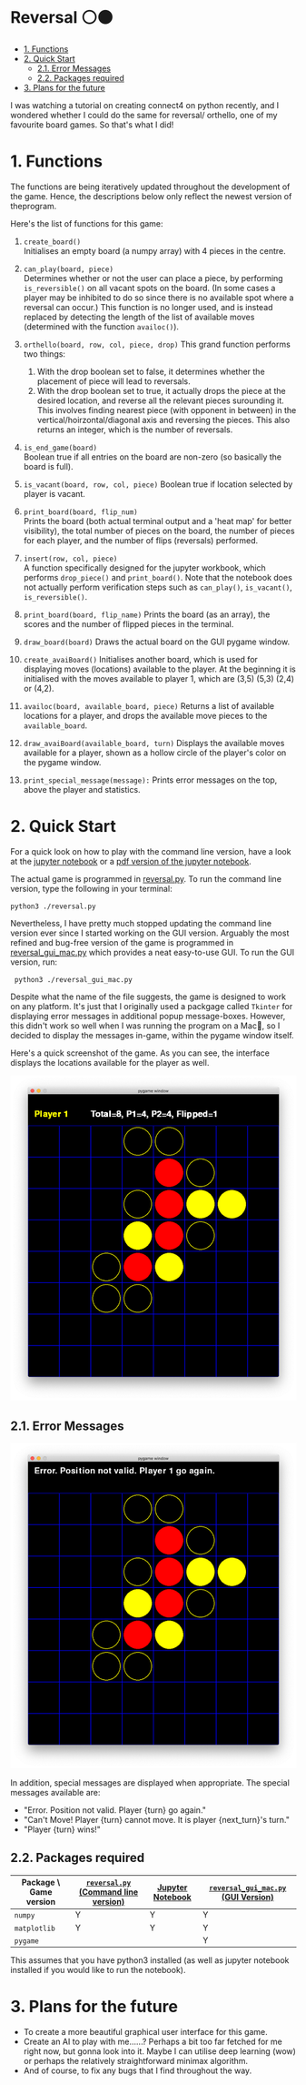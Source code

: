 <h1>Reversal ⚪️⚫️</h1>

- [1. Functions](#1-functions)
- [2. Quick Start](#2-quick-start)
  - [2.1. Error Messages](#21-error-messages)
  - [2.2. Packages required](#22-packages-required)
- [3. Plans for the future](#3-plans-for-the-future)

I was watching a tutorial on creating connect4 on python recently, and I wondered whether I could do the same for reversal/ orthello, one of my favourite board games. So that's what I did!

# 1. Functions

The functions are being iteratively updated throughout the development of the game. Hence, the descriptions below only reflect the newest version of theprogram.

Here's the list of functions for this game:

1. `create_board()`  
Initialises an empty board (a numpy array) with 4 pieces in the centre.

2. `can_play(board, piece)`  
Determines whether or not the user can place a piece, by performing `is_reversible()` on all vacant spots on the board. (In some cases a player may be inhibited to do so since there is no available spot where a reversal can occur.) This function is no longer used, and is instead replaced by detecting the length of the list of available moves (determined with the function `availoc()`).

3. `orthello(board, row, col, piece, drop)` 
This grand function performs two things:
    1. With the drop boolean set to false, it determines whether the placement of piece will lead to reversals.
    2. With the drop boolean set to true, it actually drops the piece at the desired location, and reverse all the relevant pieces surounding it. This involves finding nearest piece (with opponent in between) in the vertical/hoirzontal/diagonal axis and reversing the pieces. This also returns an integer, which is the number of reversals.

4. `is_end_game(board)`  
Boolean true if all entries on the board are non-zero (so basically the board is full).

5. `is_vacant(board, row, col, piece)`
Boolean true if location selected by player is vacant.

6. `print_board(board, flip_num)`  
Prints the board (both actual terminal output and a 'heat map' for better visibility), the total number of pieces on the board, the number of pieces for each player, and the number of flips (reversals) performed.

7. `insert(row, col, piece)`  
A function specifically designed for the jupyter workbook, which performs `drop_piece()` and `print_board()`. Note that the notebook does not actually perform verification steps such as `can_play()`, `is_vacant()`, `is_reversible()`.

8. `print_board(board, flip_name)`
Prints the board (as an array), the scores and the number of flipped pieces in the terminal.

9. `draw_board(board)`
Draws the actual board on the GUI pygame window.

10. `create_avaiBoard()`
Initialises another board, which is used for displaying moves (locations) available to the player. At the beginning it is initialised with the moves available to player 1, which are (3,5) (5,3) (2,4) or (4,2).

11. `availoc(board, available_board, piece)`
Returns a list of available locations for a player, and drops the available move pieces to the `available_board`.

12. `draw_avaiBoard(available_board, turn)`
Displays the available moves available for a player, shown as a hollow circle of the player's color on the pygame window.

13. `print_special_message(message):`
Prints error messages on the top, above the player and statistics.

# 2. Quick Start

For a quick look on how to play with the command line version, have a look at the [jupyter notebook](reversal_test.ipynb) or a [pdf version of the jupyter notebook](reversal_test.pdf).

The actual game is programmed in [reversal.py](reversal.py). To run the command line version, type the following in your terminal:

    python3 ./reversal.py

Nevertheless, I have pretty much stopped updating the command line version ever since I started working on the GUI version. Arguably the most refined and bug-free version of the game is programmed in [reversal_gui_mac.py](reversal_gui_mac.py) which provides a neat easy-to-use GUI. To run the GUI version, run:

     python3 ./reversal_gui_mac.py

Despite what the name of the file suggests, the game is designed to work on any platform. It's just that I originally used a packgage called `Tkinter` for displaying error messages in additional popup message-boxes. However, this didn't work so well when I was running the program on a Mac🍎, so I decided to display the messages in-game, within the pygame window itself.

Here's a quick screenshot of the game. As you can see, the interface displays the locations available for the player as well.

![screenshot_of_game](reversal_available_moves.png) 

## 2.1. Error Messages

![error_message_of_game](reversal_error_message.png)

In addition, special messages are displayed when appropriate. The special messages available are:

- "Error. Position not valid. Player {turn} go again."
- "Can't Move! Player {turn} cannot move. It is player {next_turn}'s turn."
- "Player {turn} wins!"

## 2.2. Packages required

| Package \ Game version | [`reversal.py` (Command line version)](reversal.py) | [Jupyter Notebook](reversal_test.ipynb) | [`reversal_gui_mac.py` (GUI Version)](reversal_gui_mac.py) |
|---------|-----------|---------|------------|
| `numpy`                | Y   | Y    | Y   |
| `matplotlib`           | Y   | Y    | Y   |
| `pygame`               |     |      | Y   |

This assumes that you have python3 installed (as well as jupyter notebook installed if you would like to run the notebook).

# 3. Plans for the future

- To create a more beautiful graphical user interface for this game.
- Create an AI to play with me......? Perhaps a bit too far fetched for me right now, but gonna look into it. Maybe I can utilise deep learning (wow) or perhaps the relatively straightforward minimax algorithm.
- And of course, to fix any bugs that I find throughout the way.